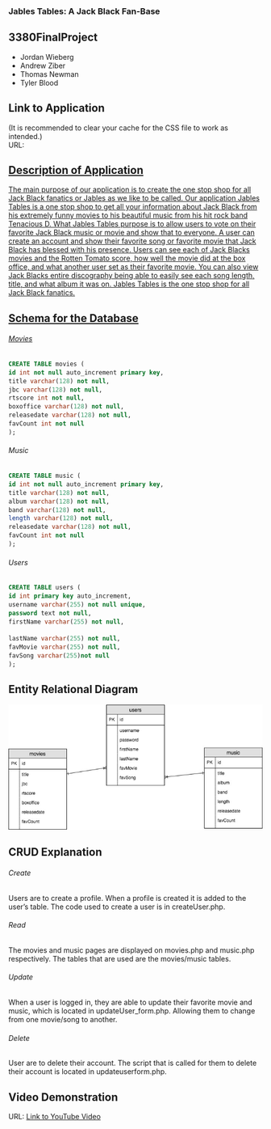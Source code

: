 ### Jables Tables: A Jack Black Fan-Base
## 3380FinalProject
* Jordan Wieberg
* Andrew Ziber
* Thomas Newman
* Tyler Blood
## Link to Application
(It is recommended to clear your cache for the CSS file to work as intended.)<br/>
URL: <a href="ec2-18-188-20-155.us-east-2.compute.amazonaws.com/jack">
## Description of Application
The main purpose of our application is to create the one stop shop for all Jack Black fanatics or Jables as we like to be called. Our application Jables Tables is a one stop shop to get all your information about Jack Black from his extremely funny movies to his beautiful music from his hit rock band Tenacious D. What Jables Tables purpose is to allow users to vote on their favorite Jack Black music or movie and show that to everyone. A user can create an account and show their favorite song or favorite movie that Jack Black has blessed with his presence. Users can see each of Jack Blacks movies and the Rotten Tomato score, how well the movie did at the box office, and what another user set as their favorite movie. You can also view Jack Blacks entire discography being able to easily see each song length, title, and what album it was on. Jables Tables is the one stop shop for all Jack Black fanatics. 
## Schema for the Database
###### Movies
``` sql
CREATE TABLE movies (
id int not null auto_increment primary key,
title varchar(128) not null,
jbc varchar(128) not null,
rtscore int not null,
boxoffice varchar(128) not null,
releasedate varchar(128) not null,
favCount int not null
);
```
###### Music
``` sql
CREATE TABLE music (
id int not null auto_increment primary key,
title varchar(128) not null,
album varchar(128) not null,
band varchar(128) not null,
length varchar(128) not null,
releasedate varchar(128) not null,
favCount int not null
);
```
###### Users
``` sql
CREATE TABLE users (
id int primary key auto_increment,
username varchar(255) not null unique,
password text not null,
firstName varchar(255) not null,

lastName varchar(255) not null, 
favMovie varchar(255) not null, 
favSong varchar(255)not null
);
```
## Entity Relational Diagram
![ERD](https://github.com/JordanWieberg/3380FinalProject/blob/master/ERD.jpg)
## CRUD Explanation
 ###### Create
  Users are to create a profile. When a profile is created it is added to the user’s table. The code used to create a user is in createUser.php.
  ###### Read
  The movies and music pages are displayed on movies.php and music.php respectively. The tables that are used are the movies/music tables.
  ###### Update
  When a user is logged in, they are able to update their favorite movie and music, which is located in updateUser_form.php. Allowing them to change from one movie/song to another.  
  ###### Delete
User are to delete their account. The script that is called for them to delete their account is located in  updateuserform.php. 
## Video Demonstration
URL: [Link to YouTube Video](https://www.youtube.com/watch?v=rhFkBOHD3XY)
